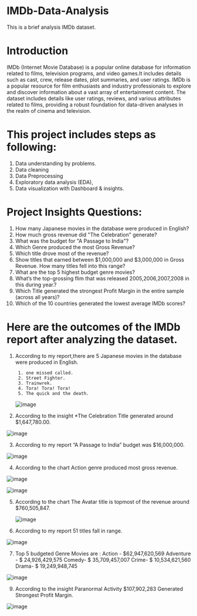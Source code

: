 # IMDb-Data-Analysis
This is a brief analysis IMDb dataset.
# Introduction
IMDb (Internet Movie Database) is a popular online database for information related to films, television programs, and video games.It includes details such as cast, crew, release dates, plot summaries, and user ratings. IMDb is a popular resource for film enthusiasts and industry professionals to explore and discover information about a vast array of entertainment content. The dataset includes details like user ratings, reviews, and various attributes related to films, providing a robust foundation for data-driven analyses in the realm of cinema and television.
# This project includes steps as following:
1. Data understanding by problems.
2. Data cleaning
3. Data Preprocessing
4. Exploratory data analysis (EDA),
5. Data visualization with Dashboard & insights.
# Project Insights Questions:
1. How many Japanese movies in the database were produced in English?
2. How much gross revenue did "The Celebration" generate?
3. What was the budget for "A Passage to India"?
4. Which Genre produced the most Gross Revenue?
5. Which title drove most of the revenue?
6. Show titles that earned between $1,000,000 and $3,000,000 in Gross Revenue. How many titles 
   fell into this range?
7. What are the top 5 highest budget genre movies?			
8. What’s the top-grossing flim that was released 2005,2006,2007,2008 in this during year.?
9. Which Title generated the strongest Profit Margin in the entire sample (across all years)?
10. Which of the 10 countries generated the lowest average IMDb scores?
# Here are the outcomes of the IMDb report after analyzing the dataset.

1. According to my report,there are 5 Japanese movies in the database were produced in English.
   
        1. one missed called.
        2. Street Fighter.
        3. Trainwrek.
        4. Tora! Tora! Tora!	
        5. The quick and the death.
   ![image](https://github.com/PRITYDAS/IMDb-Data-Analysis/assets/157217721/149dca77-7a5d-48c9-b5b9-aced5092ba3a)

2. According to the insight *The Celebration Title generated around $1,647,780.00.
   
![image](https://github.com/PRITYDAS/IMDb-Data-Analysis/assets/157217721/59e56ce3-530a-4b04-8c3e-d609ad12e93a)

3.  According to my report “A Passage to India” budget was $16,000,000.

   ![image](https://github.com/PRITYDAS/IMDb-Data-Analysis/assets/157217721/b571a898-7fe7-488b-b4f9-c95351dd523f)

4. According to the chart  Action genre produced most gross revenue.

   	
![image](https://github.com/PRITYDAS/IMDb-Data-Analysis/assets/157217721/129b85b3-06ec-4ffc-8c90-dcaec9ffb2ef)

![image](https://github.com/PRITYDAS/IMDb-Data-Analysis/assets/157217721/908104f0-9ff3-4a10-9eb0-157b2471ee94)

5. According to the chart The Avatar title is topmost of the revenue around $760,505,847.

   ![image](https://github.com/PRITYDAS/IMDb-Data-Analysis/assets/157217721/860afa7c-1195-4d6b-8f96-53633bf272ec)

6. According to my report 51 titles fall in range.

![image](https://github.com/PRITYDAS/IMDb-Data-Analysis/assets/157217721/41a2547e-b750-46d9-bfe9-79a241de49b5)

7. Top 5 budgeted Genre Movies are :
       Action - $62,947,620,569
       Adventure - $ 24,926,429,575 
       Comedy- $ 35,709,457,007
       Crime- $ 10,534,621,560
       Drama- $ 19,249,948,745

  ![image](https://github.com/PRITYDAS/IMDb-Data-Analysis/assets/157217721/4f405545-e899-4d96-b19b-4fb5ff008c3d)

9. According to the insight Paranormal Activity $107,902,283 Generated Strongest Profit Margin.
    
![image](https://github.com/PRITYDAS/IMDb-Data-Analysis/assets/157217721/d4470d60-e247-4a60-b2d2-3ea50625e832)

   

